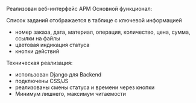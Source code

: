 Реализован веб-интерфейс APM
Основной функционал:

Список заданий отображается в таблице с ключевой информацией
- номер заказа, дата, материал, операция, количество, цена, сумма, ссылки на файлы
- цветовая индикация статуса
- кнопки действий

Техническая реализация:
- использован Django для Backend
- подключены СSS/JS
- реализованы смены статуса и времени через кнопки
- Минимум лишнего, максимум читаемости 
